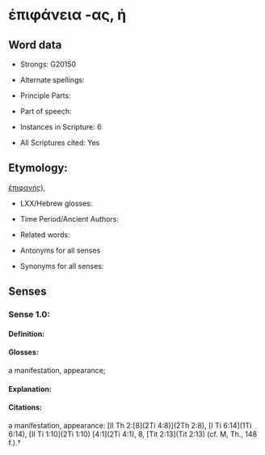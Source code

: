 # ἐπιφάνεια -ας, ἡ

<!-- Status: S2=NeedsEdits -->
<!-- Lexica used for edits:   -->

## Word data

* Strongs: G20150

* Alternate spellings:



* Principle Parts: 


* Part of speech: 


* Instances in Scripture: 6

* All Scriptures cited: Yes

## Etymology: 

[ἐπιφανής]()), 

* LXX/Hebrew glosses: 


* Time Period/Ancient Authors: 


* Related words: 

* Antonyms for all senses

* Synonyms for all senses: 


## Senses 


### Sense  1.0: 

#### Definition: 

#### Glosses: 

a manifestation, appear­ance; 

#### Explanation: 


#### Citations: 

a manifestation, appear­ance: [II Th 2:[8](2Ti 4:8)](2Th 2:8), [I Ti 6:14](1Ti 6:14), [II Ti 1:10](2Ti 1:10) [4:1](2Ti 4:1), 8, [Tit 2:13](Tit 2:13) (cf. M, Th., 148 f.).†
